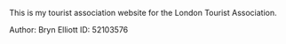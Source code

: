 This is my tourist association website for the London Tourist Association.

Author: Bryn Elliott
ID: 52103576
